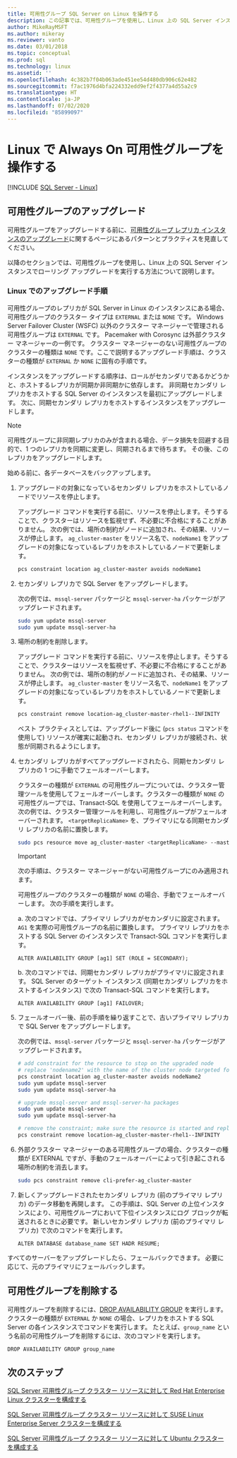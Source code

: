 ```yaml
---
title: 可用性グループ SQL Server on Linux を操作する
description: この記事では、可用性グループを使用し、Linux 上の SQL Server インスタンスでローリング アップグレードを実行する方法について説明します。 アップグレードする前に、ベスト プラクティスを確認してください。
author: MikeRayMSFT
ms.author: mikeray
ms.reviewer: vanto
ms.date: 03/01/2018
ms.topic: conceptual
ms.prod: sql
ms.technology: linux
ms.assetid: ''
ms.openlocfilehash: 4c382b7f04b063ade451ee54d480db906c62e482
ms.sourcegitcommit: f7ac1976d4bfa224332edd9ef2f4377a4d55a2c9
ms.translationtype: HT
ms.contentlocale: ja-JP
ms.lasthandoff: 07/02/2020
ms.locfileid: "85899097"
---
```

# <a name="operate-always-on-availability-groups-on-linux"></a>Linux で Always On 可用性グループを操作する

[!INCLUDE [SQL Server - Linux](../includes/applies-to-version/sql-linux.md)]

## <a name="upgrade-availability-group"></a>可用性グループのアップグレード

可用性グループをアップグレードする前に、[可用性グループ レプリカ インスタンスのアップグレード](../database-engine/availability-groups/windows/upgrading-always-on-availability-group-replica-instances.md)に関するページにあるパターンとプラクティスを見直してください。

以降のセクションでは、可用性グループを使用し、Linux 上の SQL Server インスタンスでローリング アップグレードを実行する方法について説明します。 

### <a name="upgrade-steps-on-linux"></a>Linux でのアップグレード手順

可用性グループのレプリカが SQL Server in Linux のインスタンスにある場合、可用性グループのクラスター タイプは `EXTERNAL` または `NONE` です。 Windows Server Failover Cluster (WSFC) 以外のクラスター マネージャーで管理される可用性グループは `EXTERNAL` です。 Pacemaker with Corosync は外部クラスター マネージャーの一例です。 クラスター マネージャーのない可用性グループのクラスターの種類は `NONE` です。ここで説明するアップグレード手順は、クラスターの種類が `EXTERNAL` か `NONE` に固有の手順です。

インスタンスをアップグレードする順序は、ロールがセカンダリであるかどうかと、ホストするレプリカが同期か非同期かに依存します。 非同期セカンダリ レプリカをホストする SQL Server のインスタンスを最初にアップグレードします。 次に、同期セカンダリ レプリカをホストするインスタンスをアップグレードします。 

   >[!NOTE]
   >可用性グループに非同期レプリカのみが含まれる場合、データ損失を回避する目的で、1 つのレプリカを同期に変更し、同期されるまで待ちます。 その後、このレプリカをアップグレードします。
   
始める前に、各データベースをバックアップします。

1. アップグレードの対象になっているセカンダリ レプリカをホストしているノードでリソースを停止します。
   
   アップグレード コマンドを実行する前に、リソースを停止します。そうすることで、クラスターはリソースを監視せず、不必要に不合格にすることがありません。 次の例では、場所の制約がノードに追加され、その結果、リソースが停止します。 `ag_cluster-master` をリソース名で、`nodeName1` をアップグレードの対象になっているレプリカをホストしているノードで更新します。

   ```bash
   pcs constraint location ag_cluster-master avoids nodeName1
   ```

1. セカンダリ レプリカで SQL Server をアップグレードします。

   次の例では、`mssql-server` パッケージと `mssql-server-ha` パッケージがアップグレードされます。

   ```bash
   sudo yum update mssql-server
   sudo yum update mssql-server-ha
   ```
1. 場所の制約を削除します。

   アップグレード コマンドを実行する前に、リソースを停止します。そうすることで、クラスターはリソースを監視せず、不必要に不合格にすることがありません。 次の例では、場所の制約がノードに追加され、その結果、リソースが停止します。 `ag_cluster-master` をリソース名で、`nodeName1` をアップグレードの対象になっているレプリカをホストしているノードで更新します。

   ```bash
   pcs constraint remove location-ag_cluster-master-rhel1--INFINITY
   ```
   ベスト プラクティスとしては、アップグレード後に (`pcs status` コマンドを使用して) リソースが確実に起動され、セカンダリ レプリカが接続され、状態が同期されるようにします。

1. セカンダリ レプリカがすべてアップグレードされたら、同期セカンダリ レプリカの 1 つに手動でフェールオーバーします。

   クラスターの種類が `EXTERNAL` の可用性グループについては、クラスター管理ツールを使用してフェールオーバーします。クラスターの種類が `NONE` の可用性グループでは、Transact-SQL を使用してフェールオーバーします。 
   次の例では、クラスター管理ツールを利用し、可用性グループがフェールオーバーされます。 `<targetReplicaName>` を、プライマリになる同期セカンダリ レプリカの名前に置換します。

   ```bash
   sudo pcs resource move ag_cluster-master <targetReplicaName> --master  
   ``` 
   
   >[!IMPORTANT]
   >次の手順は、クラスター マネージャーがない可用性グループにのみ適用されます。

   可用性グループのクラスターの種類が `NONE` の場合、手動でフェールオーバーします。 次の手順を実行します。

      a. 次のコマンドでは、プライマリ レプリカがセカンダリに設定されます。 `AG1` を実際の可用性グループの名前に置換します。 プライマリ レプリカをホストする SQL Server のインスタンスで Transact-SQL コマンドを実行します。

      ```transact-sql
      ALTER AVAILABILITY GROUP [ag1] SET (ROLE = SECONDARY);
      ```

      b. 次のコマンドでは、同期セカンダリ レプリカがプライマリに設定されます。 SQL Server のターゲット インスタンス (同期セカンダリ レプリカをホストするインスタンス) で次の Transact-SQL コマンドを実行します。

      ```transact-sql
      ALTER AVAILABILITY GROUP [ag1] FAILOVER;
      ```

1. フェールオーバー後、前の手順を繰り返すことで、古いプライマリ レプリカで SQL Server をアップグレードします。

   次の例では、`mssql-server` パッケージと `mssql-server-ha` パッケージがアップグレードされます。

   ```bash
   # add constraint for the resource to stop on the upgraded node
   # replace 'nodename2' with the name of the cluster node targeted for upgrade
   pcs constraint location ag_cluster-master avoids nodeName2
   sudo yum update mssql-server
   sudo yum update mssql-server-ha
   ```
   
   ```bash
   # upgrade mssql-server and mssql-server-ha packages
   sudo yum update mssql-server
   sudo yum update mssql-server-ha
   ```

   ```bash
   # remove the constraint; make sure the resource is started and replica is connected and synchronized
   pcs constraint remove location-ag_cluster-master-rhel1--INFINITY
   ```

1. 外部クラスター マネージャーのある可用性グループの場合、クラスターの種類が EXTERNAL ですが、手動のフェールオーバーによって引き起こされる場所の制約を消去します。 

   ```bash
   sudo pcs constraint remove cli-prefer-ag_cluster-master  
   ```

1. 新しくアップグレードされたセカンダリ レプリカ (前のプライマリ レプリカ) のデータ移動を再開します。 この手順は、SQL Server の上位インスタンスにより、可用性グループにおいて下位インスタンスにログ ブロックが転送されるときに必要です。 新しいセカンダリ レプリカ (前のプライマリ レプリカ) で次のコマンドを実行します。

   ```transact-sql
   ALTER DATABASE database_name SET HADR RESUME;
   ```

すべてのサーバーをアップグレードしたら、フェールバックできます。 必要に応じて、元のプライマリにフェールバックします。 

## <a name="drop-an-availability-group"></a>可用性グループを削除する

可用性グループを削除するには、[DROP AVAILABILITY GROUP](../t-sql/statements/drop-availability-group-transact-sql.md) を実行します。 クラスターの種類が `EXTERNAL` か `NONE` の場合、レプリカをホストする SQL Server の各インスタンスでコマンドを実行します。 たとえば、`group_name` という名前の可用性グループを削除するには、次のコマンドを実行します。

   ```transact-sql
   DROP AVAILABILITY GROUP group_name
   ```
 

## <a name="next-steps"></a>次のステップ

[SQL Server 可用性グループ クラスター リソースに対して Red Hat Enterprise Linux クラスターを構成する](sql-server-linux-availability-group-cluster-rhel.md)

[SQL Server 可用性グループ クラスター リソースに対して SUSE Linux Enterprise Server クラスターを構成する](sql-server-linux-availability-group-cluster-sles.md)

[SQL Server 可用性グループ クラスター リソースに対して Ubuntu クラスターを構成する](sql-server-linux-availability-group-cluster-ubuntu.md)

